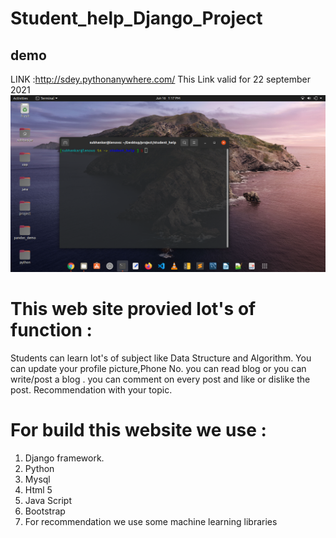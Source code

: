 # Student_help_Django_Project
## demo
LINK :http://sdey.pythonanywhere.com/ 
This Link valid for 22 september 2021
[![Demo of this project](/screen.png)](https://www.youtube.com/watch?v=yzFBGJYIAhY)

# This web site provied lot's of function :

Students can learn lot's of subject like Data Structure and Algorithm.
You can update your profile picture,Phone No. 
you can read blog or you can write/post a blog .
you can comment on every post and like or dislike the post.
Recommendation with your topic.

# For build this website we use :
1. Django framework.
2. Python 
3. Mysql
4. Html 5
5. Java Script
6. Bootstrap
7. For recommendation we use some machine learning libraries 
